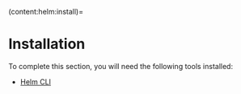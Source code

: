 (content:helm:install)=
# Installation

To complete this section, you will need the following tools installed:

- [Helm CLI](https://helm.sh/docs/intro/install/)
